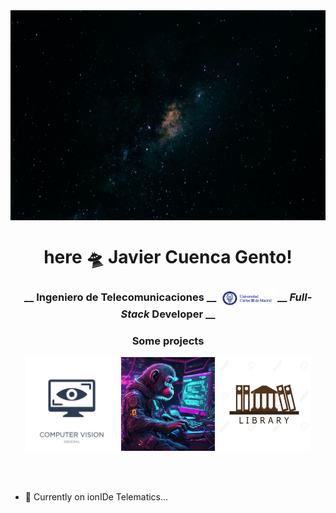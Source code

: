 <div align="center">
    <img align="center" src="./public/wallpaper.jpg" />
    <h1 align="center">here 🛸 Javier Cuenca Gento!</h1>
</div>

<h3 align="center">__ <b>Ingeniero de Telecomunicaciones</b> __ <span>
    <a href="https://www.uc3m.es/Inicio"><img align="center" src="./public/uc3m.jpg" alt="University Logo" width="90" height="30" /></a>
</span> __ <i>Full-Stack</i> Developer __</h3>

<div align="center">
    <h3 align="center">Some projects</h3>
    <div align="center">
        <a href="https://github.com/jcuencagento/compc-vision"><img src="./public/compc.jpg" width="150" height="150" alt="button-compc" /></a>
        <a href="https://github.com/jcuencagento/personality"><img src="./public/monke_programmer.png" width="150" height="150" alt="button-personality" /></a>
        <a href="https://github.com/jcuencagento/library-c"><img src="./public/library.jpg" width="150" height="150" alt="button-library" /></a>
    </div>
</div>


<br></br>


- 🔭 Currently on ionIDe Telematics...
